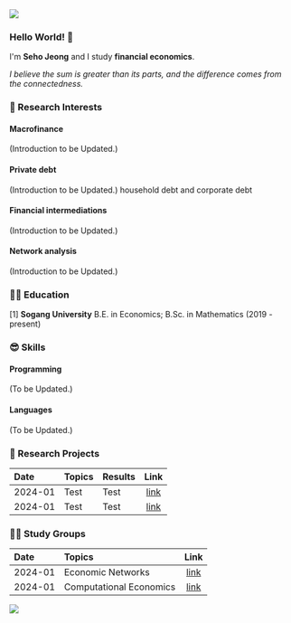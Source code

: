 <img src="https://capsule-render.vercel.app/api?type=waving&color=gradient&customColorList=27&height=100&section=header" />

### Hello World! 👋
I'm **Seho Jeong** and I study **financial economics**.

*I believe the sum is greater than its parts, and the difference comes from the connectedness.*


### 🤩 Research Interests
#### Macrofinance
(Introduction to be Updated.)
#### Private debt 
(Introduction to be Updated.)
household debt and corporate debt
#### Financial intermediations
(Introduction to be Updated.)
#### Network analysis
(Introduction to be Updated.)


### 👨‍🎓 Education
\[1\] **Sogang University** B.E. in Economics; B.Sc. in Mathematics (2019 - present)


### 😎 Skills
#### Programming
(To be Updated.)
#### Languages
(To be Updated.)


### 📑 Research Projects
|Date   |Topics                  |Results |Link|
|:------|:-----------------------|:-------|:------:|
|2024-01|Test                    |Test    |[link]()|
|2024-01|Test                    |Test    |[link]()|


### 🧑‍🏫 Study Groups
|Date   |Topics                  |Link|
|:------|:-----------------------|:------:|
|2024-01|Economic Networks       |[link]()|
|2024-01|Computational Economics |[link]()|


<img src="https://capsule-render.vercel.app/api?type=waving&color=gradient&customColorList=27&height=100&section=footer" />
